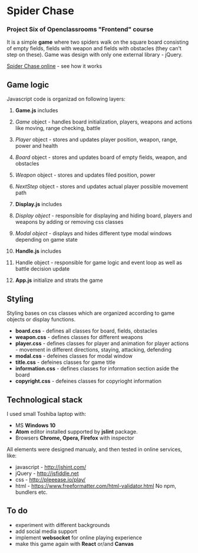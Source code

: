 # Spider Chase
### Project Six of Openclassrooms "Frontend" course

It is a simple **game** where two spiders walk on the square board consisting of empty fields, fields with weapon and fields with obstacles (they can't step on these).
Game was design with only one external library - jQuery.

[Spider Chase online](https://kristoferek.github.io/Spider-Chase/) - see how it works

## Game logic
Javascript code is organizad on following layers:
1. **Game.js** includes
  1. *Game* object - handles board initialization, players, weapons and actions like moving, range checking, battle
  2. *Player* object - stores and updates player position, weapon, range, power and health
  3. *Board* object - stores and updates board of empty fields, weapon, and obstacles
  3. *Weapon* object - stores and updates filed position, power
  4. *NextStep* object - stores and updates actual player possible movement path
  
2. **Display.js** includes
  1. *Display object* - responsible for displaying and hiding board, players and weapons by adding or removing css classes
  2. *Modal object* - displays and hides different type modal windows depending on game state
  
3. **Handle.js** includes
  1. Handle object - responsible for game logic and event loop as well as battle decision update
  
4. **App.js** initialize and strats the game

## Styling
Styling bases on css classes which are organized according to game objects or display functions.
* **board.css** - defines all classes for board, fields, obstacles
* **weapon.css** - defines classes for different weapons
* **player.css** - defines classes for player and animation for player actions - movement in different directions, staying, attacking, defending
* **modal.css** - defeines classes for modal window
* **title.css** - defeines classes for game title
* **information.css** - defines classes for information section aside the board
* **copyright.css** - defeines classes for copyrioght information

## Technological stack
I used small Toshiba laptop with:
* MS **Windows 10**
* **Atom** editor installed supported by **jslint** package.
* Browsers **Chrome, Opera, Firefox** with inspector

All elements were designed manualy, and then tested in online services, like:
* javascript - http://jshint.com/
* jQuery - http://jsfiddle.net
* css - http://pleeease.io/play/
* html - https://www.freeformatter.com/html-validator.html
No npm, bundlers etc.

## To do
* experiment with different backgrounds
* add social media support
* implement **websocket** for online playing experience
* make this game again with __React__ or/and __Canvas__
